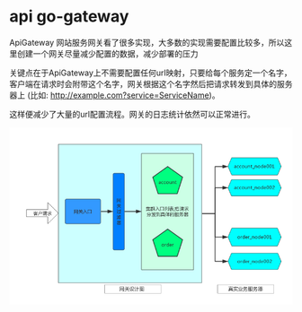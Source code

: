 # **api go-gateway**

ApiGateway 网站服务网关看了很多实现，大多数的实现需要配置比较多，所以这里创建一个网关尽量减少配置的数据，减少部署的压力

关键点在于ApiGateway上不需要配置任何url映射，只要给每个服务定一个名字，客户端在请求时会附带这个名字，网关根据这个名字然后把请求转发到具体的服务器上
(比如: http://example.com?service=ServiceName)。

这样便减少了大量的url配置流程。网关的日志统计依然可以正常进行。

![api](imgs/api_gateway.png)